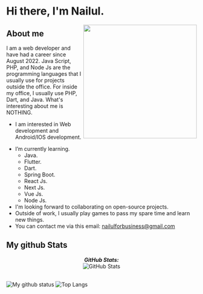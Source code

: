 # Hi there, I'm Nailul. 

<img align="right" width=300px alt="" src="https://i.pinimg.com/originals/3d/b9/eb/3db9ebdf4c424b5589fde988eb47c9d1.gif" />

## About me

I am a web developer and have had a career since August 2022. Java Script, PHP, and Node Js are the programming languages that I usually use for projects outside the office. For inside my office, I usually use PHP, Dart, and Java. What's interesting about me is NOTHING.
* I am interested in Web development and Android/IOS development.
- I’m currently learning.
  - Java.
  - Flutter.
  - Dart.
  - Spring Boot.
  - React Js.
  - Next Js.
  - Vue Js.
  - Node Js.
- I'm looking forward to collaborating on open-source projects.
- Outside of work, I usually play games to pass my spare time and learn new things.
- You can contact me via this email: <a href="nailulforbusiness@gmail.com">nailulforbusiness@gmail.com</a>


<h2>My github Stats</h2>

<div>
  <p align="center">
  <b><em>GitHub Stats:</em></b> <br/>
    <img src="https://github-readme-streak-stats.herokuapp.com?user=nailulll&theme=dark&border_radius=10&date_format=M%20j%5B%2C%20Y%5D&border=EB1B9A&ring=EB1B9A&fire=EB1B9A&currStreakNum=EB1B9A&currStreakLabel=EBEBEB&sideNums=EB1B9A&background=0d1117" alt="GitHub Stats" /> <br/><br/>
    
</div>

![My github status](https://github-readme-stats.vercel.app/api?username=nailulll&show_icons=true&include_all_commits=true&bg_color=0d1117&title_color=EB1B9A&text_color=ffffff&icon_color=EB1B9A)
![Top Langs](https://github-readme-stats.vercel.app/api/top-langs/?username=nailulll&layout=compact&bg_color=0d1117&title_color=EB1B9A&text_color=ffffff)

